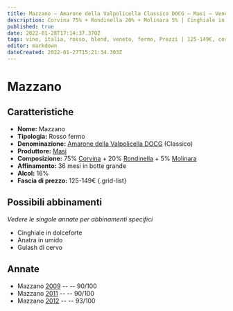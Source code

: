 ```yaml
---
title: Mazzano – Amarone della Valpolicella Classico DOCG – Masi – Veneto (IT) – 125-149€ – 4★-5★
description: Corvina 75% + Rondinella 20% + Molinara 5% | Cinghiale in dolceforte – Anatra in umido – Gulash di cervo
published: true
date: 2022-01-28T17:14:37.370Z
tags: vino, italia, rosso, blend, veneto, fermo, Prezzi | 125-149€, corvina, rondinella, Anatra in umido, molinara, Cinghiale in dolceforte, Gulash di cervo
editor: markdown
dateCreated: 2022-01-27T15:21:34.303Z
---
```


# Mazzano

## Caratteristiche
- **Nome:** <span class="nome">Mazzano</span>
- **Tipologia:** Rosso fermo
- **Denominazione:** <span class="denominazione">[Amarone della Valpolicella DOCG](/denominazioni/Italia/Veneto/DOCG/Amarone-della-Valpolicella) (Classico)</span>
- **Produttore:** <span class="cantina">[Masi](/produttori/Italia/Veneto/Masi)</span> 
- **Composizione:** 75% [Corvina](/vitigni/Italia/bacca-nera/corvina) + 20% [Rondinella](/vitigni/Italia/bacca-nera/rondinella) + 5% [Molinara](/vitigni/Italia/bacca-nera/molinara)
- **Affinamento:** 36 mesi in botte grande 
- **Alcol:** 16%
- **Fascia di prezzo:** 125-149€
{.grid-list}




## Possibili abbinamenti
*Vedere le singole annate per abbinamenti specifici*

- Cinghiale in dolceforte
- Anatra in umido 
- Gulash di cervo

## Annate
- Mazzano [2009](vini/Italia/Veneto/Masi/Mazzano/2009) -- <span class="star-4"></span> -- 90/100
- Mazzano [2011](vini/Italia/Veneto/Masi/Mazzano/2011) -- <span class="star-4"></span> -- 90/100
- Mazzano [2012](vini/Italia/Veneto/Masi/Mazzano/2012) -- <span class="star-5"></span> -- 93/100



